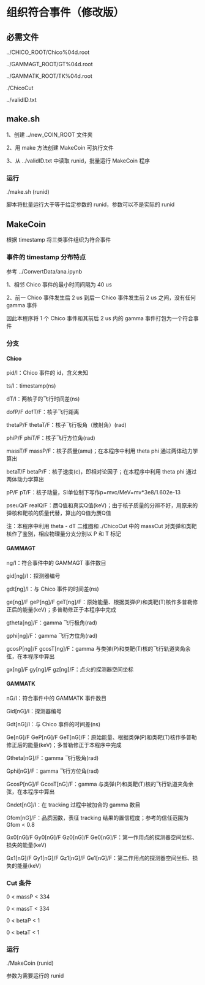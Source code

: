# 组织符合事件（修改版）

## 必需文件

../CHICO_ROOT/Chico%04d.root

../GAMMAGT_ROOT/GT%04d.root

../GAMMATK_ROOT/TK%04d.root

./ChicoCut

../validID.txt

## make.sh

1、创建 ../new_COIN_ROOT 文件夹

2、用 make 方法创建 MakeCoin 可执行文件

3、从 ../validID.txt 中读取 runid，批量运行 MakeCoin 程序

### 运行

./make.sh (runid)

脚本将批量运行大于等于给定参数的 runid，参数可以不是实际的 runid

## MakeCoin

根据 timestamp 将三类事件组织为符合事件

### 事件的 timestamp 分布特点

参考 ../ConvertData/ana.ipynb

1、相邻 Chico 事件的最小时间间隔为 40 us

2、前一 Chico 事件发生后 2 us 到后一 Chico 事件发生前 2 us 之间，没有任何 gamma 事件

因此本程序将 1 个 Chico 事件和其前后 2 us 内的 gamma 事件打包为一个符合事件

### 分支

#### Chico

pid/I：Chico 事件的 id，含义未知

ts/l：timestamp(ns)

dT/I：两核子的飞行时间差(ns)

dofP/F dofT/F：核子飞行距离

thetaP/F thetaT/F：核子飞行极角（散射角）(rad)

phiP/F phiT/F：核子飞行方位角(rad)

massT/F massP/F：核子质量(amu)；在本程序中利用 theta phi 通过两体动力学算出

betaT/F betaP/F：核子速度(c)，即相对论因子；在本程序中利用 theta phi 通过两体动力学算出

pP/F pT/F：核子动量，SI单位制下写作p=mvc/MeV=mv*3e8/1.602e-13

pseuQ/F realQ/F：赝Q值和真实Q值(keV)；由于核子质量的分辨不好，用原来的弹核和靶核的质量代替，算出的Q值为赝Q值

注：本程序中利用 theta - dT 二维图和 ./ChicoCut 中的 massCut 对类弹和类靶核作了鉴别，相应物理量分支分别以 P 和 T 标记

#### GAMMAGT

ng/I：符合事件中的 GAMMAGT 事件数目

gid\[ng]/I：探测器编号

gdt\[ng]/I：与 Chico 事件的时间差(ns)

ge\[ng]/F geP\[ng]/F geT\[ng]/F：原始能量、根据类弹(P)和类靶(T)核作多普勒修正后的能量(keV)；多普勒修正于本程序中完成

gtheta\[ng]/F：gamma 飞行极角(rad)

gphi\[ng]/F：gamma 飞行方位角(rad)

gcosP\[ng]/F gcosT\[ng]/F：gamma 与类弹(P)和类靶(T)核的飞行轨道夹角余弦，在本程序中算出

gx\[ng]/F gy\[ng]/F gz\[ng]/F：点火的探测器空间坐标

#### GAMMATK

nG/I：符合事件中的 GAMMATK 事件数目

Gid\[nG]/I：探测器编号

Gdt\[nG]/I：与 Chico 事件的时间差(ns)

Ge\[nG]/F GeP\[nG]/F GeT\[nG]/F：原始能量、根据类弹(P)和类靶(T)核作多普勒修正后的能量(keV)；多普勒修正于本程序中完成

Gtheta\[nG]/F：gamma 飞行极角(rad)

Gphi\[nG]/F：gamma 飞行方位角(rad)

GcosP\[nG]/F GcosT\[nG]/F：gamma 与类弹(P)和类靶(T)核的飞行轨道夹角余弦，在本程序中算出

Gndet\[nG]/I：在 tracking 过程中被加合的 gamma 数目

Gfom\[nG]/F：品质因数，表征 tracking 结果的置信程度；参考的信任范围为 Gfom < 0.8

Gx0\[nG]/F Gy0\[nG]/F Gz0\[nG]/F Ge0\[nG]/F：第一作用点的探测器空间坐标、损失的能量(keV)

Gx1\[nG]/F Gy1\[nG]/F Gz1\[nG]/F Ge1\[nG]/F：第二作用点的探测器空间坐标、损失的能量(keV)

### Cut 条件

0 < massP < 334

0 < massT < 334

0 < betaP < 1

0 < betaT < 1

### 运行

./MakeCoin (runid)

参数为需要运行的 runid

